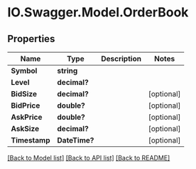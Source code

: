 # IO.Swagger.Model.OrderBook
## Properties

Name | Type | Description | Notes
------------ | ------------- | ------------- | -------------
**Symbol** | **string** |  | 
**Level** | **decimal?** |  | 
**BidSize** | **decimal?** |  | [optional] 
**BidPrice** | **double?** |  | [optional] 
**AskPrice** | **double?** |  | [optional] 
**AskSize** | **decimal?** |  | [optional] 
**Timestamp** | **DateTime?** |  | [optional] 

[[Back to Model list]](../README.md#documentation-for-models) [[Back to API list]](../README.md#documentation-for-api-endpoints) [[Back to README]](../README.md)

